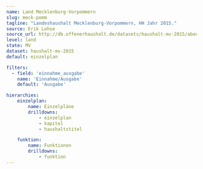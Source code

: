 ```yaml
---
name: Land Mecklenburg-Vorpommern
slug: meck-pomm
tagline: "Landeshaushalt Mecklenburg-Vorpommern, HH Jahr 2015."
source: Erik Lohse
source_url: http://db.offenerhaushalt.de/datasets/haushalt-mv-2015/about
level: land
state: MV
dataset: haushalt-mv-2015
default: einzelplan

filters:
  - field: 'einnahme_ausgabe'
    name: 'Einnahme/Ausgabe'
    default: 'Ausgabe'

hierarchies:
    einzelplan:
        name: Einzelpläne
        drilldowns:
            - einzelplan
            - kapitel
            - haushaltstitel

    funktion:
        name: Funktionen
        drilldowns:
            - funktion
---
```

